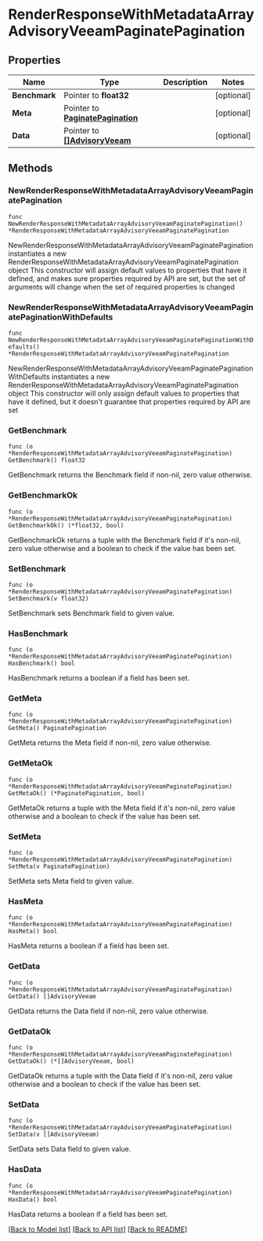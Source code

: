 # RenderResponseWithMetadataArrayAdvisoryVeeamPaginatePagination

## Properties

Name | Type | Description | Notes
------------ | ------------- | ------------- | -------------
**Benchmark** | Pointer to **float32** |  | [optional] 
**Meta** | Pointer to [**PaginatePagination**](PaginatePagination.md) |  | [optional] 
**Data** | Pointer to [**[]AdvisoryVeeam**](AdvisoryVeeam.md) |  | [optional] 

## Methods

### NewRenderResponseWithMetadataArrayAdvisoryVeeamPaginatePagination

`func NewRenderResponseWithMetadataArrayAdvisoryVeeamPaginatePagination() *RenderResponseWithMetadataArrayAdvisoryVeeamPaginatePagination`

NewRenderResponseWithMetadataArrayAdvisoryVeeamPaginatePagination instantiates a new RenderResponseWithMetadataArrayAdvisoryVeeamPaginatePagination object
This constructor will assign default values to properties that have it defined,
and makes sure properties required by API are set, but the set of arguments
will change when the set of required properties is changed

### NewRenderResponseWithMetadataArrayAdvisoryVeeamPaginatePaginationWithDefaults

`func NewRenderResponseWithMetadataArrayAdvisoryVeeamPaginatePaginationWithDefaults() *RenderResponseWithMetadataArrayAdvisoryVeeamPaginatePagination`

NewRenderResponseWithMetadataArrayAdvisoryVeeamPaginatePaginationWithDefaults instantiates a new RenderResponseWithMetadataArrayAdvisoryVeeamPaginatePagination object
This constructor will only assign default values to properties that have it defined,
but it doesn't guarantee that properties required by API are set

### GetBenchmark

`func (o *RenderResponseWithMetadataArrayAdvisoryVeeamPaginatePagination) GetBenchmark() float32`

GetBenchmark returns the Benchmark field if non-nil, zero value otherwise.

### GetBenchmarkOk

`func (o *RenderResponseWithMetadataArrayAdvisoryVeeamPaginatePagination) GetBenchmarkOk() (*float32, bool)`

GetBenchmarkOk returns a tuple with the Benchmark field if it's non-nil, zero value otherwise
and a boolean to check if the value has been set.

### SetBenchmark

`func (o *RenderResponseWithMetadataArrayAdvisoryVeeamPaginatePagination) SetBenchmark(v float32)`

SetBenchmark sets Benchmark field to given value.

### HasBenchmark

`func (o *RenderResponseWithMetadataArrayAdvisoryVeeamPaginatePagination) HasBenchmark() bool`

HasBenchmark returns a boolean if a field has been set.

### GetMeta

`func (o *RenderResponseWithMetadataArrayAdvisoryVeeamPaginatePagination) GetMeta() PaginatePagination`

GetMeta returns the Meta field if non-nil, zero value otherwise.

### GetMetaOk

`func (o *RenderResponseWithMetadataArrayAdvisoryVeeamPaginatePagination) GetMetaOk() (*PaginatePagination, bool)`

GetMetaOk returns a tuple with the Meta field if it's non-nil, zero value otherwise
and a boolean to check if the value has been set.

### SetMeta

`func (o *RenderResponseWithMetadataArrayAdvisoryVeeamPaginatePagination) SetMeta(v PaginatePagination)`

SetMeta sets Meta field to given value.

### HasMeta

`func (o *RenderResponseWithMetadataArrayAdvisoryVeeamPaginatePagination) HasMeta() bool`

HasMeta returns a boolean if a field has been set.

### GetData

`func (o *RenderResponseWithMetadataArrayAdvisoryVeeamPaginatePagination) GetData() []AdvisoryVeeam`

GetData returns the Data field if non-nil, zero value otherwise.

### GetDataOk

`func (o *RenderResponseWithMetadataArrayAdvisoryVeeamPaginatePagination) GetDataOk() (*[]AdvisoryVeeam, bool)`

GetDataOk returns a tuple with the Data field if it's non-nil, zero value otherwise
and a boolean to check if the value has been set.

### SetData

`func (o *RenderResponseWithMetadataArrayAdvisoryVeeamPaginatePagination) SetData(v []AdvisoryVeeam)`

SetData sets Data field to given value.

### HasData

`func (o *RenderResponseWithMetadataArrayAdvisoryVeeamPaginatePagination) HasData() bool`

HasData returns a boolean if a field has been set.


[[Back to Model list]](../README.md#documentation-for-models) [[Back to API list]](../README.md#documentation-for-api-endpoints) [[Back to README]](../README.md)


